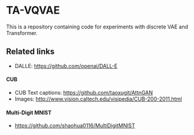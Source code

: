 # TA-VQVAE

This is a repository containing code for experiments with discrete VAE and Transformer.


## Related links

- DALLE: https://github.com/openai/DALL-E

#### CUB

- CUB Text captions: https://github.com/taoxugit/AttnGAN
- Images: http://www.vision.caltech.edu/visipedia/CUB-200-2011.html

#### Multi-Digit MNIST

- https://github.com/shaohua0116/MultiDigitMNIST
